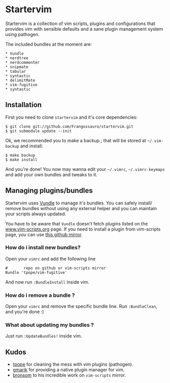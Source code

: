 Startervim
==========

Startervim is a collection of vim scripts, plugins and configurations that provides vim with sensible defaults and 
a sane plugin management system using pathogen.

The included bundles at the moment are:

    * Vundle
    * nerdtree
    * nerdcommenter
    * snipmate
    * tabular
    * syntastic
    * delimitMate
    * vim-fugitive 
    * syntastic 

Installation
------------

First you need to clone `startervim` and it's core dependencies:

    $ git clone git://github.com/Frangossauro/startervim.git
    $ git submodule update --init

Ok, we recommended you to make a backup ; that will be stored at `~/.vim-backup` and install:

    $ make backup
    $ make install

And you're done! You now may wanna edit your `~/.vimrc`, `~/.vimrc-keymaps` and add your own bundles
and tweaks to it.

Managing plugins/bundles
------------------------
   
Startervim uses [Vundle](https://github.com/gmarik/vundle) to manage it's bundles. You can safely install/
remove bundles without using any external helper and you can maintain your scripts always updated. 

You have to be aware that `Vundle` doesn't fetch plugins listed on the www.vim-scripts.org page. If you
need to install a plugin from vim-scripts page, you can use [this github mirror](http://github.com/vim-scripts).

### How do i install new bundles?

Open your `vimrc` and add the following line

    #       repo on github or vim-scripts mirror
    Bundle 'tpope/vim-fugitive'

And now run `:BundleInstall` inside vim.

### How do i remove a bundle ?

Open your `vimrc` and remove the specific bundle line. Run `:BundleClean`, and you're  done :)

### What about updating my bundles ?

Just run `:UpdateBundles!` inside vim.

Kudos
-----

* [tpope](http://github.com/tpope/vim-pathogen) for cleaning the mess with vim plugins (pathogen).
* [gmarik](https://github.com/gmarik/vundle) for providing a native plugin manager for vim.
* [bronsom](http://github.com/bronson/) to his incredible work on `vim-scripts` mirror.
